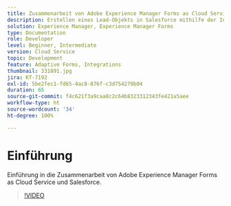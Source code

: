 ```yaml
---
title: Zusammenarbeit von Adobe Experience Manager Forms as Cloud Service mit Salesforce
description: Erstellen eines Lead-Objekts in Salesforce mithilfe der Integration
solution: Experience Manager, Experience Manager Forms
type: Documentation
role: Developer
level: Beginner, Intermediate
version: Cloud Service
topic: Development
feature: Adaptive Forms, Integrations
thumbnail: 331891.jpg
jira: KT-7192
exl-id: 5be2fec1-fd65-4ac8-876f-c3d754279b04
duration: 65
source-git-commit: f4c621f3a9caa8c2c64b8323312343fe421a5aee
workflow-type: ht
source-wordcount: '34'
ht-degree: 100%

---
```


# Einführung

Einführung in die Zusammenarbeit von Adobe Experience Manager Forms as Cloud Service und Salesforce.

>[!VIDEO](https://video.tv.adobe.com/v/331891?quality=12&learn=on)
